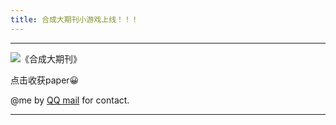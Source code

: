 ```yaml
---
title: 合成大期刊小游戏上线！！！
---
```

****
![《合成大期刊》](https://paper-rouge.vercel.app/)

点击收获paper😀

@me by [QQ mail](mailto:1806551315@qq.com) for contact.
****
<head>
    <script src='//unpkg.com/valine/dist/Valine.min.js'></script>
</head>
<body>
    <div id="vcomments"></div>
    <script>
        new Valine({
            el: '#vcomments',
            appId: 'ISuwoA8oOL1mnqT3lDvWpH6U-gzGzoHsz',
            appKey: 'DV0aJ4ikFpvT79Ee2EWfJaWG'
        })
    </script>
</body>

